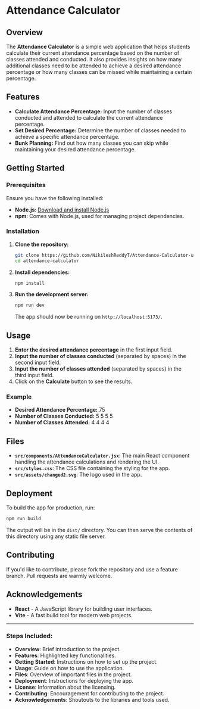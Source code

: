 
# Attendance Calculator

## Overview

The **Attendance Calculator** is a simple web application that helps students calculate their current attendance percentage based on the number of classes attended and conducted. It also provides insights on how many additional classes need to be attended to achieve a desired attendance percentage or how many classes can be missed while maintaining a certain percentage.

## Features

- **Calculate Attendance Percentage:** Input the number of classes conducted and attended to calculate the current attendance percentage.
- **Set Desired Percentage:** Determine the number of classes needed to achieve a specific attendance percentage.
- **Bunk Planning:** Find out how many classes you can skip while maintaining your desired attendance percentage.

## Getting Started

### Prerequisites

Ensure you have the following installed:

- **Node.js**: [Download and install Node.js](https://nodejs.org/)
- **npm**: Comes with Node.js, used for managing project dependencies.

### Installation

1. **Clone the repository:**

   ```bash
   git clone https://github.com/NikileshReddyT/Attendance-Calculator-using-React.git
   cd attendance-calculator
   ```

2. **Install dependencies:**

   ```bash
   npm install
   ```

3. **Run the development server:**

   ```bash
   npm run dev
   ```

   The app should now be running on `http://localhost:5173/`.

## Usage

1. **Enter the desired attendance percentage** in the first input field.
2. **Input the number of classes conducted** (separated by spaces) in the second input field.
3. **Input the number of classes attended** (separated by spaces) in the third input field.
4. Click on the **Calculate** button to see the results.

### Example

- **Desired Attendance Percentage:** 75
- **Number of Classes Conducted:** 5 5 5 5
- **Number of Classes Attended:** 4 4 4 4

## Files

- **`src/components/AttendanceCalculator.jsx`**: The main React component handling the attendance calculations and rendering the UI.
- **`src/styles.css`**: The CSS file containing the styling for the app.
- **`src/assets/changed2.svg`**: The logo used in the app.

## Deployment

To build the app for production, run:

```bash
npm run build
```

The output will be in the `dist/` directory. You can then serve the contents of this directory using any static file server.

## Contributing

If you'd like to contribute, please fork the repository and use a feature branch. Pull requests are warmly welcome.

## Acknowledgements

- **React** - A JavaScript library for building user interfaces.
- **Vite** - A fast build tool for modern web projects.

---



### Steps Included:
- **Overview**: Brief introduction to the project.
- **Features**: Highlighted key functionalities.
- **Getting Started**: Instructions on how to set up the project.
- **Usage**: Guide on how to use the application.
- **Files**: Overview of important files in the project.
- **Deployment**: Instructions for deploying the app.
- **License**: Information about the licensing.
- **Contributing**: Encouragement for contributing to the project.
- **Acknowledgements**: Shoutouts to the libraries and tools used.

